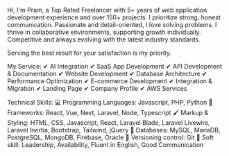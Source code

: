 Hi, I'm Pram, a Top Rated Freelancer with 5+ years of web application development experience and over 150+ projects. I prioritize strong, honest communication. Passionate and detail-oriented, I love solving problems. I thrive in collaborative environments, supporting growth individually. Competitive and always evolving with the latest industry standards.

Serving the best result for your satisfaction is my priority.

My Service:
✔ AI Integration
✔ SaaS App Development
✔ API Development & Documentation
✔ Website Development
✔ Database Architecture
✔ Performance Optimization
✔ E-commerce Development
✔ Integration & Migration
✔ Landing Page
✔ Company Profile
✔ AWS Services

Technical Skills: 💻 Programming Languages: Javascript, PHP, Python
🔎 Frameworks: React, Vue, Next, Laravel, Node, Typescript
🖌️ Markup & Styling: HTML, CSS, Javascript, React, Laravel Blade, Laravel Livewire, Laravel Inertia, Bootstrap, Tailwind, jQuery
💾 Databases: MySQL, MariaDB, PostgreSQL, MongoDB, Firebase, Oracle
🔶 Versioning control: Git
🔷 Soft skill: Leadership, Availability, Fluent in English, Good Communication
